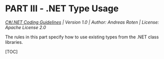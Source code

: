 # PART III - .NET Type Usage

*[C#/.NET Coding Guidelines](https://github.com/RotenInformatik/RI_CodingGuidelines) | Version 1.0 | Author: Andreas Roten | License: Apache License 2.0*

The rules in this part specify how to use existing types from the .NET class libraries.

[TOC]

